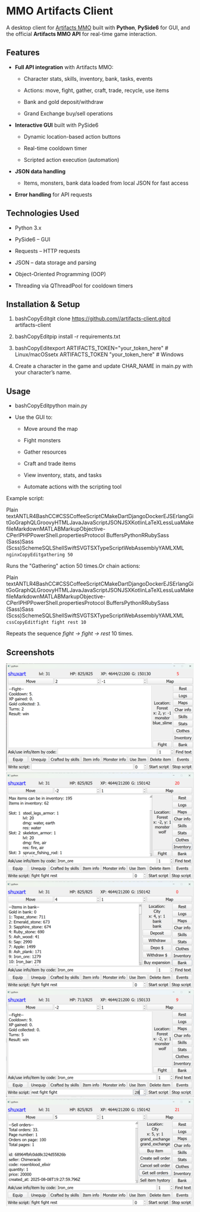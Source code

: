 MMO Artifacts Client
====================

A desktop client for [Artifacts MMO](https://artifactsmmo.com/) built with **Python**, **PySide6** for GUI, and the official **Artifacts MMO API** for real-time game interaction.

Features
--------

*   **Full API integration** with Artifacts MMO:
    
    *   Character stats, skills, inventory, bank, tasks, events
        
    *   Actions: move, fight, gather, craft, trade, recycle, use items
        
    *   Bank and gold deposit/withdraw
        
    *   Grand Exchange buy/sell operations
        
*   **Interactive GUI** built with PySide6
    
    *   Dynamic location-based action buttons
        
    *   Real-time cooldown timer
        
    *   Scripted action execution (automation)
        
*   **JSON data handling**
    
    *   Items, monsters, bank data loaded from local JSON for fast access
        
*   **Error handling** for API requests
    

Technologies Used
-----------------

*   Python 3.x
    
*   PySide6 – GUI
    
*   Requests – HTTP requests
    
*   JSON – data storage and parsing
    
*   Object-Oriented Programming (OOP)
    
*   Threading via QThreadPool for cooldown timers
    

Installation & Setup
--------------------

1.  bashCopyEditgit clone https://github.com//artifacts-client.gitcd artifacts-client
    
2.  bashCopyEditpip install -r requirements.txt
    
3.  bashCopyEditexport ARTIFACTS\_TOKEN="your\_token\_here" # Linux/macOSsetx ARTIFACTS\_TOKEN "your\_token\_here" # Windows
    
4.  Create a character in the game and update CHAR\_NAME in main.py with your character’s name.
    

Usage
-----

*   bashCopyEditpython main.py
    
*   Use the GUI to:
    
    *   Move around the map
        
    *   Fight monsters
        
    *   Gather resources
        
    *   Craft and trade items
        
    *   View inventory, stats, and tasks
        
    *   Automate actions with the scripting tool
        

Example script:

Plain textANTLR4BashCC#CSSCoffeeScriptCMakeDartDjangoDockerEJSErlangGitGoGraphQLGroovyHTMLJavaJavaScriptJSONJSXKotlinLaTeXLessLuaMakefileMarkdownMATLABMarkupObjective-CPerlPHPPowerShell.propertiesProtocol BuffersPythonRRubySass (Sass)Sass (Scss)SchemeSQLShellSwiftSVGTSXTypeScriptWebAssemblyYAMLXML`   nginxCopyEditgathering 50   `

Runs the "Gathering" action 50 times.Or chain actions:

Plain textANTLR4BashCC#CSSCoffeeScriptCMakeDartDjangoDockerEJSErlangGitGoGraphQLGroovyHTMLJavaJavaScriptJSONJSXKotlinLaTeXLessLuaMakefileMarkdownMATLABMarkupObjective-CPerlPHPPowerShell.propertiesProtocol BuffersPythonRRubySass (Sass)Sass (Scss)SchemeSQLShellSwiftSVGTSXTypeScriptWebAssemblyYAMLXML`   cssCopyEditfight fight rest 10   `

Repeats the sequence _fight → fight → rest_ 10 times.

Screenshots
-----------

![Fighting a moster](screenshots/fight_moster.png)
![Inventory](screenshots/inventory.png)
![Bank](screenshots/bank.png)
![Using scripts](screenshots/script.png)
![Trade with other players](screenshots/trade_with_other_players.png)